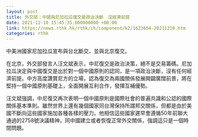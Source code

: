 ```yaml
---
layout: post
title: 外交部：中國與尼加拉瓜復交是政治決斷　沒經濟前提
date: 2021-12-10 15:45:35.000000000 +08:00
link: https://news.rthk.hk/rthk/ch/component/k2/1623654-20211210.htm
categories: rthk
---
```


中美洲國家尼加拉瓜宣布與台北斷交，並與北京復交。

在北京，外交部發言人汪文斌表示，中尼復交是政治決策，絕不是交易籌碼。尼加拉瓜決定與中國復交是出於對一個中國原則的認同，是一項政治決斷，沒有任何經濟前提。中方高度讚賞尼方的立場，認為復交為兩國關係發展開闢廣闊前景，將在堅持一個中國原則基礎上，全面開展互利合作，發揮互補優勢。

汪文斌強調，中尼復交再次表明一個中國原則是國際社會的普遍共識和公認的國際關係基本準則。雖然世界上還有幾個國家同台灣保持所謂邦交關係，但都是由於美國不斷向這些國家施加各種各樣的壓力。他相信這些國家遲早會遵循50年前聯大通過的2758號決議精神，同中國建立或者恢復正常外交關係，強調這只是一個時間問題。
